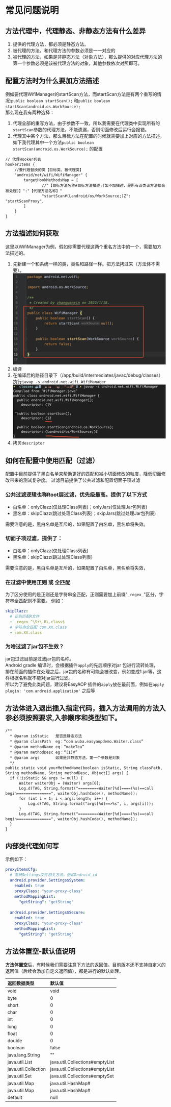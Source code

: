 # 常见问题说明

## 方法代理中，代理静态、非静态方法有什么差异

1. 提供的代理方法，都必须是静态方法。
2. 被代理的方法，和代理方法的参数必须是一一对应的
3. 被代理的方法，如果是非静态方法（对象方法），那么提供的对应代理方法的第一个参数必须是该被代理方法的对象，其他参数依次对照即可。

## 配置方法时为什么要加方法描述

例如要代理WifiManager的startScan方法，而startScan方法是有两个重写的情况:`public boolean startScan();`
和`public boolean startScan(android.os.WorkSource);`<br/>
那么现在我有两种选择：<br/>

1. 代理全部的重写方法，由于参数不一致，所以我需要在代理类中实现所有的`startScan`参数的代理方法，不能遗漏，否则切面修改后运行会报错。
2. 代理其中某个方法，那么目标方法在配置的时候就需要加上对应的方法描述，如下我代理其中一个方法`public boolean startScan(android.os.WorkSource);`
   的配置

```
// 代理Hooker列表
hookerItems {
    //要代理替换的类【目标类、被代理类】
    "android/net/wifi/WifiManager" {
        targetHookMethodsMap = [
                //"【目标方法名称#目标方法描述;(如不加描述，是所有该类该方法都会被处理)】":"【代理方法名称】"
                "startScan#(Landroid/os/WorkSource;)Z": "startScanProxy",
        ]
    }
}
```

## 方法描述如何获取

这里以WifiManager为例，假如你需要代理这两个重名方法中的一个，需要加方法描述的。

1. 先新建一个和系统一样的类，类名和路径一样。把方法拷过来（方法体不需要）。
   ![创建方法](./res/method_desc_1.jpg)
2. 编译
3. 在编译后的路径目录下（/app/build/intermediates/javac/debug/classes）执行`javap -s android.net.wifi.WifiManager`
   ![创建方法](./res/method_desc_2.jpg)
4. 拷贝`descriptor`

## 如何在配置中使用匹配（过滤）

配置中目前提供了黑白名单来帮助更好的匹配和减小切面修改的粒度，降低切面修改带来的测试复杂度。 过滤目前提供了公共过滤和配置切面子项过滤

### 公共过滤逻辑也称Root层过滤，优先级最高。提供了以下方式

- 白名单：onlyClazz(仅处理Class列表)；onlyJars(仅处理Jar包列表)
- 黑名单：skipClazz(跳过处理Class列表)；skipJars(跳过处理Jar包列表)

需要注意的是，黑白名单是互斥的，如果配置了白名单，黑名单将失效。

### 切面子项过滤，提供了：

- 白名单：onlyClazz(仅处理Class列表)
- 黑名单：skipClazz(跳过处理Class列表)

需要注意的是，黑白名单是互斥的，如果配置了白名单，黑名单将失效，

### 在过滤中使用正则 或 全匹配

为了区分使用的是正则还是字符串全匹配，正则需要加上前缀"`_regex_`"区分，字符串全匹配则不需要。 例如：

```yaml
skipClazz:
  # 正则匹配R文件
  - _regex_^\S+\.R\.class$
  # 字符串全匹配 com.XX.class
  - com.XX.class

```

### 为啥过滤了jar包不生效？

jar包过滤目前是过滤jar包的名称。<br/>
Android gradle 编译时，会根据插件`apply`的先后顺序对jar 包进行流转处理，<br/>
排在前面的插件在处理之后，jar包的名称有可能会被改变，例如变成1.jar等，这样根据名称就不能对jar进行过滤。<br/>
所以为了避免此类问题，建议将EasyAOP 插件的`apply`放在最前面，例如在`apply plugin: 'com.android.application'` 之后等

## 方法体进入退出插入指定代码，插入方法调用的方法入参必须按照要求,入参顺序和类型如下。

```
/**
  * @param isStatic   是否是静态方法
  * @param classPath  eg：“com.wuba.easyaopdemo.Waiter.class”
  * @param methodName eg：“makeTea”
  * @param methodDesc eg：“(I)V”
  * @param args       如果是非静态方法，第一个参数是对象
  */
public static void yourMethodName(boolean isStatic, String classPath, String methodName, String methodDesc, Object[] args) {
  if (!isStatic && args != null) {
      Waiter waiterObj = (Waiter) args[0];
      Log.d(TAG, String.format("=========Waiter[%d]====(%s)==call begin===============", waiterObj.hashCode(), methodName));
      for (int i = 1; i < args.length; i++) {
          Log.d(TAG, String.format("args[%d]==>%s", i, args[i]));
      }
      Log.d(TAG, String.format("=========Waiter[%d]====(%s)==call begin===============", waiterObj.hashCode(), methodName));
  }
}

```

## 内部类代理如何写

示例如下：

```yaml
proxyItemsCfg:
  # 系统Settings文件相关方法，例如Android_id
  android.provider.Settings$System:
    enabled: true
    proxyClass: "your-proxy-class"
    methodMappingList:
      "getString": "getString"

  android.provider.Settings$Secure:
    enabled: true
    proxyClass: "your-proxy-class"
    methodMappingList:
      "getString": "getString"
```

## 方法体置空-默认值说明
**方法体置空**后，有时候我们需要注意下方法的返回值。目前版本还不支持自定义的返回值（后续会添加自定义返回值），都是进行的默认处理。

| 返回数据类型|默认值|
|:--|:--|
|void|void|
|byte|0|
|short|0|
|char|0|
|int|0|
|long|0|
|float|0|
|double|0|
|boolean|false|
|java.lang.String|""|
|java.util.List|java.util.Collections#emptyList|
|java.util.Collection|java.util.Collections#emptyList|
|java.util.Set|java.util.Collections#emptySet|
|java.util.Map|java.util.HashMap#<init>|
|java.util.Map|java.util.HashMap#<init>|
|default|null|